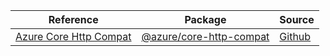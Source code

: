 | Reference | Package | Source |
|---|---|---|
|[Azure Core Http Compat](core-http-compat-readme.md)|[@azure/core-http-compat](https://www.npmjs.com/package/@azure/core-http-compat)|[Github](https://github.com/Azure/azure-sdk-for-js/blob/main/sdk/core/core-http-compat)|
